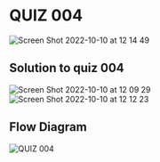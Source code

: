 # QUIZ 004

![Screen Shot 2022-10-10 at 12 14 49](https://user-images.githubusercontent.com/111819437/194794703-1bfe2095-43a2-49b2-ba81-ff11a1db9bdc.png)

## Solution to quiz 004
![Screen Shot 2022-10-10 at 12 09 29](https://user-images.githubusercontent.com/111819437/194794415-775da123-cff6-4b14-aa43-2491b9baee63.png)
![Screen Shot 2022-10-10 at 12 12 23](https://user-images.githubusercontent.com/111819437/194794436-9cd2a792-660f-4436-99da-a6f95e2eab2f.png)

## Flow Diagram

![QUIZ 004 ](https://user-images.githubusercontent.com/111819437/197339934-c8f79067-64ac-4a5e-9698-4f2524cf9093.png)
